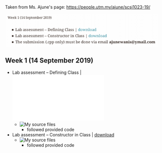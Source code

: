 Taken from Ms. Ajune's page: https://people.utm.my/ajune/scsj1023-19/

![week_01.png](week_01.png?raw=true)

## Week 1 (14 September 2019)

* Lab assessment – Defining Class | ![download](Class.pdf)
    * ![My source files](lab_assessment_–_defining_class/)
        * followed provided code
* Lab assessment – Constructor in Class | [download](The-Class-Constructor.pdf)
    * ![My source files](lab_assessment_–_constructor_in_class/)
        * followed provided code